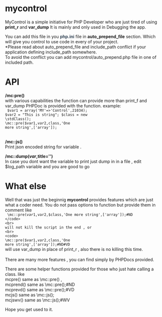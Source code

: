 # mycontrol

MyControl is a simple initiative for PHP Developer who are just tired of using <b> print_r </b> and <b>var_dump</b>
It is mainly and only used in Debugging the app.

You can add this file in you <b style='color:#345'>php.ini</b> file in <b>auto_prepend_file</b> section.
Which will give you control to use code in every of your project. <br>
*Please read about auto_prepend_file and include_path conflict if your application defining include_path somewhere.<br>
To avoid the conflict you can add mycontrol/auto_prepend.php file in one of included path.

# API

<b>/mc:pre()</b><br/>
with various capabilities the function can provide more than print_f and var_dump
PHPDoc is provided with the function.
example:
<br>
<code>
  $var1 = array('MY'=>'Control',21034);
  $var2 = "This is string";
  $class = new \stdClass();
  \mc::pre($var1,$var2,$class,'One more string',['array']);
</code>

<br/>
<b>/mc::js()</b><br>
Print json encoded string for variable .
<br>

<b>/mc::dump($var,$title='')</b> <br>
In case you dont want the variable to print just dump in in a file , edit $log_path variable and you are good to go
<br>

# What else
Well that was just the beginnig <b>mycontrol</b> provides features which are just what a coder need.
You do not pass options to function but provide them in comment like <br>
<code>
  \mc::pre($var1,$var2,$class,'One more string',['array']);#ND
</code>
<br>
will not kill the script in the end , or
<br>
<code>
  \mc::pre($var1,$var2,$class,'One more string',['array']);#ND#VD
</code>
<br>
will use var_dump in place of print_r , also there is no killing this time.
<br>
<br>
There are many more features , you can find simply by PHPDocs provided.

There are some helper functions provided for those who just hate calling a class.
like
<br>
mcpre() same as \mc::pre() ,
<br>
mcprend() same as \mc::pre();#ND
<br>
mcprevd() same as \mc::pre();#VD
<br>
mcjs() same as \mc::js();
<br>
mcjswv() same as \mc::js();#WV
<br>

Hope you get used to it.

